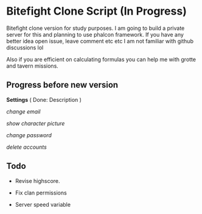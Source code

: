 # Bitefight Clone Script (In Progress)

Bitefight clone version for study purposes. I am going to build a private server for this and planning to use phalcon framework. If you have any better idea open issue, leave comment etc etc I am not familiar with github discussions lol

Also if you are efficient on calculating formulas you can help me with grotte and tavern missions.

## Progress before new version

**Settings** ( Done: Description )

*change email*

*show character picture*

*change password*

*delete accounts*

## Todo

- Revise highscore.

- Fix clan permissions

- Server speed variable

